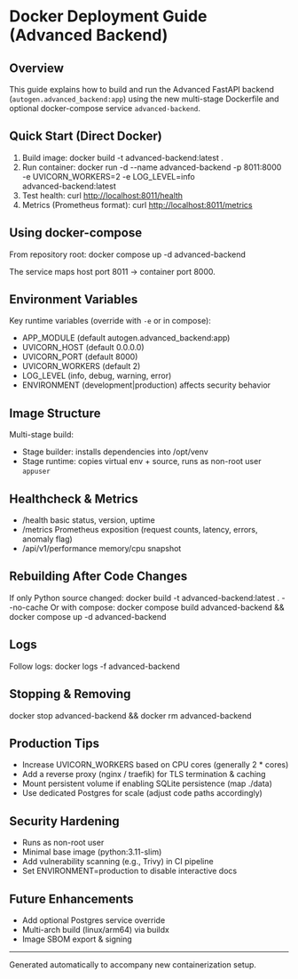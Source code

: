 # Docker Deployment Guide (Advanced Backend)

## Overview

This guide explains how to build and run the Advanced FastAPI backend (`autogen.advanced_backend:app`) using the new multi-stage Dockerfile and optional docker-compose service `advanced-backend`.

## Quick Start (Direct Docker)

1. Build image:
   docker build -t advanced-backend:latest .
2. Run container:
   docker run -d --name advanced-backend -p 8011:8000 \
     -e UVICORN_WORKERS=2 -e LOG_LEVEL=info \
     advanced-backend:latest
3. Test health:
   curl <http://localhost:8011/health>
4. Metrics (Prometheus format):
   curl <http://localhost:8011/metrics>

## Using docker-compose

From repository root:
  docker compose up -d advanced-backend

The service maps host port 8011 -> container port 8000.

## Environment Variables

Key runtime variables (override with `-e` or in compose):

- APP_MODULE (default autogen.advanced_backend:app)
- UVICORN_HOST (default 0.0.0.0)
- UVICORN_PORT (default 8000)
- UVICORN_WORKERS (default 2)
- LOG_LEVEL (info, debug, warning, error)
- ENVIRONMENT (development|production) affects security behavior

## Image Structure

Multi-stage build:

- Stage builder: installs dependencies into /opt/venv
- Stage runtime: copies virtual env + source, runs as non-root user `appuser`

## Healthcheck & Metrics

- /health basic status, version, uptime
- /metrics Prometheus exposition (request counts, latency, errors, anomaly flag)
- /api/v1/performance memory/cpu snapshot

## Rebuilding After Code Changes

If only Python source changed:
  docker build -t advanced-backend:latest . --no-cache
Or with compose:
  docker compose build advanced-backend && docker compose up -d advanced-backend

## Logs

Follow logs:
  docker logs -f advanced-backend

## Stopping & Removing

  docker stop advanced-backend && docker rm advanced-backend

## Production Tips

- Increase UVICORN_WORKERS based on CPU cores (generally 2 * cores)
- Add a reverse proxy (nginx / traefik) for TLS termination & caching
- Mount persistent volume if enabling SQLite persistence (map ./data)
- Use dedicated Postgres for scale (adjust code paths accordingly)

## Security Hardening

- Runs as non-root user
- Minimal base image (python:3.11-slim)
- Add vulnerability scanning (e.g., Trivy) in CI pipeline
- Set ENVIRONMENT=production to disable interactive docs

## Future Enhancements

- Add optional Postgres service override
- Multi-arch build (linux/arm64) via buildx
- Image SBOM export & signing

---
Generated automatically to accompany new containerization setup.
